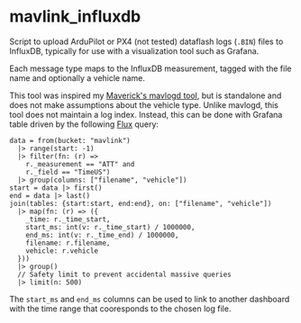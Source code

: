 # mavlink_influxdb

Script to upload ArduPilot or PX4 (not tested) dataflash logs (`.BIN`) files to InfluxDB, typically for use with a visualization tool such as Grafana.

Each message type maps to the InfluxDB measurement, tagged with the file name and optionally a vehicle name.

This tool was inspired my [Maverick's mavlogd tool](https://goodrobots.github.io/maverick/current/#/modules/analysis), but is standalone and does not make assumptions about the vehicle type. Unlike mavlogd, this tool does not maintain a log index. Instead, this can be done with Grafana table driven by the following [Flux](https://www.influxdata.com/products/flux/) query:
```
data = from(bucket: "mavlink")
  |> range(start: -1)
  |> filter(fn: (r) =>
    r._measurement == "ATT" and
    r._field == "TimeUS")
  |> group(columns: ["filename", "vehicle"])
start = data |> first()
end = data |> last()
join(tables: {start:start, end:end}, on: ["filename", "vehicle"])
  |> map(fn: (r) => ({
    _time: r._time_start,
    start_ms: int(v: r._time_start) / 1000000,
    end_ms: int(v: r._time_end) / 1000000,
    filename: r.filename,
    vehicle: r.vehicle
  }))
  |> group()
  // Safety limit to prevent accidental massive queries
  |> limit(n: 500)
```

The `start_ms` and `end_ms` columns can be used to link to another dashboard with the time range that cooresponds to the chosen log file.
